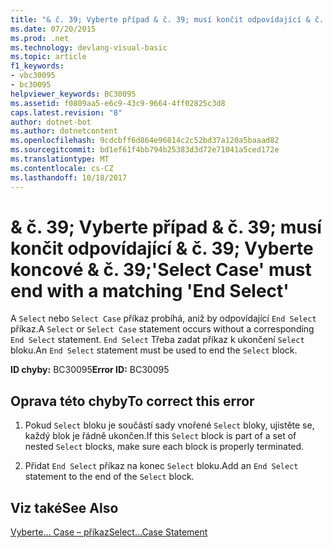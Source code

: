 ```yaml
---
title: "& č. 39; Vyberte případ & č. 39; musí končit odpovídající & č. 39; Vyberte koncové & č. 39;"
ms.date: 07/20/2015
ms.prod: .net
ms.technology: devlang-visual-basic
ms.topic: article
f1_keywords:
- vbc30095
- bc30095
helpviewer_keywords: BC30095
ms.assetid: f0809aa5-e6c9-43c9-9664-4ff02825c3d8
caps.latest.revision: "8"
author: dotnet-bot
ms.author: dotnetcontent
ms.openlocfilehash: 9cdcbff6d864e96814c2c52bd37a120a5baaad82
ms.sourcegitcommit: bd1ef61f4bb794b25383d3d72e71041a5ced172e
ms.translationtype: MT
ms.contentlocale: cs-CZ
ms.lasthandoff: 10/18/2017
---
```

# <a name="39select-case39-must-end-with-a-matching-39end-select39"></a><span data-ttu-id="cc1aa-102">& č. 39; Vyberte případ & č. 39; musí končit odpovídající & č. 39; Vyberte koncové & č. 39;</span><span class="sxs-lookup"><span data-stu-id="cc1aa-102">&#39;Select Case&#39; must end with a matching &#39;End Select&#39;</span></span>
<span data-ttu-id="cc1aa-103">A `Select` nebo `Select Case` příkaz probíhá, aniž by odpovídající `End Select` příkaz.</span><span class="sxs-lookup"><span data-stu-id="cc1aa-103">A `Select` or `Select Case` statement occurs without a corresponding `End Select` statement.</span></span> <span data-ttu-id="cc1aa-104">`End Select` Třeba zadat příkaz k ukončení `Select` bloku.</span><span class="sxs-lookup"><span data-stu-id="cc1aa-104">An `End Select` statement must be used to end the `Select` block.</span></span>  
  
 <span data-ttu-id="cc1aa-105">**ID chyby:** BC30095</span><span class="sxs-lookup"><span data-stu-id="cc1aa-105">**Error ID:** BC30095</span></span>  
  
## <a name="to-correct-this-error"></a><span data-ttu-id="cc1aa-106">Oprava této chyby</span><span class="sxs-lookup"><span data-stu-id="cc1aa-106">To correct this error</span></span>  
  
1.  <span data-ttu-id="cc1aa-107">Pokud `Select` bloku je součástí sady vnořené `Select` bloky, ujistěte se, každý blok je řádně ukončen.</span><span class="sxs-lookup"><span data-stu-id="cc1aa-107">If this `Select` block is part of a set of nested `Select` blocks, make sure each block is properly terminated.</span></span>  
  
2.  <span data-ttu-id="cc1aa-108">Přidat `End Select` příkaz na konec `Select` bloku.</span><span class="sxs-lookup"><span data-stu-id="cc1aa-108">Add an `End Select` statement to the end of the `Select` block.</span></span>  
  
## <a name="see-also"></a><span data-ttu-id="cc1aa-109">Viz také</span><span class="sxs-lookup"><span data-stu-id="cc1aa-109">See Also</span></span>  
 [<span data-ttu-id="cc1aa-110">Vyberte... Case – příkaz</span><span class="sxs-lookup"><span data-stu-id="cc1aa-110">Select...Case Statement</span></span>](../../visual-basic/language-reference/statements/select-case-statement.md)
